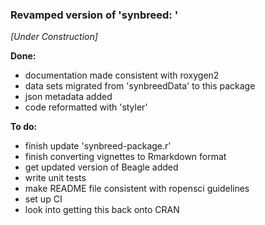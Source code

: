 
### Revamped version of 'synbreed: '
*[Under Construction]*

**Done:**

* documentation made consistent with roxygen2
* data sets migrated from 'synbreedData' to this package
* json metadata added
* code reformatted with 'styler'

**To do:**

* finish update 'synbreed-package.r'
* finish converting vignettes to Rmarkdown format
* get updated version of Beagle added
* write unit tests
* make README file consistent with ropensci guidelines
* set up CI
* look into getting this back onto CRAN 

